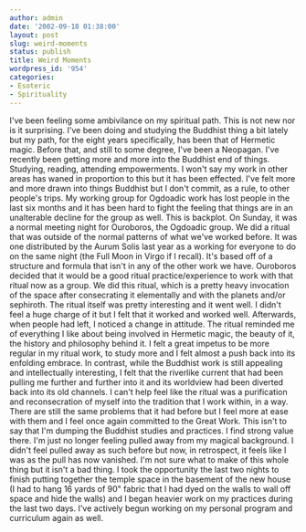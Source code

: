```yaml
---
author: admin
date: '2002-09-18 01:38:00'
layout: post
slug: weird-moments
status: publish
title: Weird Moments
wordpress_id: '954'
categories:
- Esoteric
- Spirituality
---
```


I've been feeling some ambivilance on my spiritual path. This is not new
nor is it surprising. I've been doing and studying the Buddhist thing a
bit lately but my path, for the eight years specifically, has been that
of Hermetic magic. Before that, and still to some degree, I've been a
Neopagan. I've recently been getting more and more into the Buddhist end
of things. Studying, reading, attending empowerments. I won't say my
work in other areas has waned in proportion to this but it has been
effected. I've felt more and more drawn into things Buddhist but I don't
commit, as a rule, to other people's trips. My working group for
Ogdoadic work has lost people in the last six months and it has been
hard to fight the feeling that things are in an unalterable decline for
the group as well. This is backplot. On Sunday, it was a normal meeting
night for Ouroboros, the Ogdoadic group. We did a ritual that was
outside of the normal patterns of what we've worked before. It was one
distributed by the Aurum Solis last year as a working for everyone to do
on the same night (the Full Moon in Virgo if I recall). It's based off
of a structure and formula that isn't in any of the other work we have.
Ouroboros decided that it would be a good ritual practice/experience to
work with that ritual now as a group. We did this ritual, which is a
pretty heavy invocation of the space after consecrating it elementally
and with the planets and/or sephiroth. The ritual itself was pretty
interesting and it went well. I didn't feel a huge charge of it but I
felt that it worked and worked well. Afterwards, when people had left, I
noticed a change in attitude. The ritual reminded me of everything I
like about being involved in Hermetic magic, the beauty of it, the
history and philosophy behind it. I felt a great impetus to be more
regular in my ritual work, to study more and I felt almost a push back
into its enfolding embrace. In contrast, while the Buddhist work is
still appealing and intellectually interesting, I felt that the
riverlike current that had been pulling me further and further into it
and its worldview had been diverted back into its old channels. I can't
help feel like the ritual was a purification and reconsecration of
myself into the tradition that I work within, in a way. There are still
the same problems that it had before but I feel more at ease with them
and I feel once again committed to the Great Work. This isn't to say
that I'm dumping the Buddhist studies and practices. I find strong value
there. I'm just no longer feeling pulled away from my magical
background. I didn't feel pulled away as such before but now, in
retrospect, it feels like I was as the pull has now vanished. I'm not
sure what to make of this whole thing but it isn't a bad thing. I took
the opportunity the last two nights to finish putting together the
temple space in the basement of the new house (I had to hang 16 yards of
90" fabric that I had dyed on the walls to wall off space and hide the
walls) and I began heavier work on my practices during the last two
days. I've actively begun working on my personal program and curriculum
again as well.
